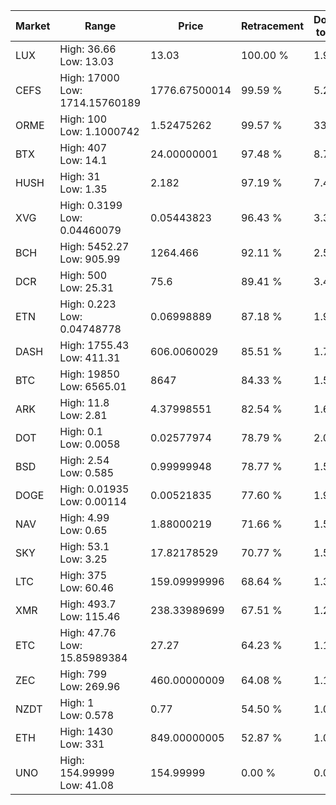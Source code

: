 | Market | Range | Price| Retracement | Doubles to 50% |
| --- | --- | --- | --- | --- |
| LUX | High: 36.66<br />Low: 13.03 | 13.03 | 100.00 % | 1.91 |
| CEFS | High: 17000<br />Low: 1714.15760189 | 1776.67500014 | 99.59 % | 5.27 |
| ORME | High: 100<br />Low: 1.1000742 | 1.52475262 | 99.57 % | 33.15 |
| BTX | High: 407<br />Low: 14.1 | 24.00000001 | 97.48 % | 8.77 |
| HUSH | High: 31<br />Low: 1.35 | 2.182 | 97.19 % | 7.41 |
| XVG | High: 0.3199<br />Low: 0.04460079 | 0.05443823 | 96.43 % | 3.35 |
| BCH | High: 5452.27<br />Low: 905.99 | 1264.466 | 92.11 % | 2.51 |
| DCR | High: 500<br />Low: 25.31 | 75.6 | 89.41 % | 3.47 |
| ETN | High: 0.223<br />Low: 0.04748778 | 0.06998889 | 87.18 % | 1.93 |
| DASH | High: 1755.43<br />Low: 411.31 | 606.0060029 | 85.51 % | 1.79 |
| BTC | High: 19850<br />Low: 6565.01 | 8647 | 84.33 % | 1.53 |
| ARK | High: 11.8<br />Low: 2.81 | 4.37998551 | 82.54 % | 1.67 |
| DOT | High: 0.1<br />Low: 0.0058 | 0.02577974 | 78.79 % | 2.05 |
| BSD | High: 2.54<br />Low: 0.585 | 0.99999948 | 78.77 % | 1.56 |
| DOGE | High: 0.01935<br />Low: 0.00114 | 0.00521835 | 77.60 % | 1.96 |
| NAV | High: 4.99<br />Low: 0.65 | 1.88000219 | 71.66 % | 1.50 |
| SKY | High: 53.1<br />Low: 3.25 | 17.82178529 | 70.77 % | 1.58 |
| LTC | High: 375<br />Low: 60.46 | 159.09999996 | 68.64 % | 1.37 |
| XMR | High: 493.7<br />Low: 115.46 | 238.33989699 | 67.51 % | 1.28 |
| ETC | High: 47.76<br />Low: 15.85989384 | 27.27 | 64.23 % | 1.17 |
| ZEC | High: 799<br />Low: 269.96 | 460.00000009 | 64.08 % | 1.16 |
| NZDT | High: 1<br />Low: 0.578 | 0.77 | 54.50 % | 1.02 |
| ETH | High: 1430<br />Low: 331 | 849.00000005 | 52.87 % | 1.04 |
| UNO | High: 154.99999<br />Low: 41.08 | 154.99999 | 0.00 % | 0.00 |
